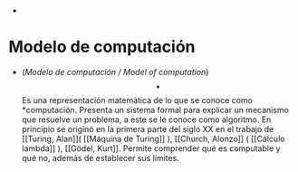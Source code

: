 -
# Modelo de computación
- (_Modelo de computación / Model of computation_) $$\bullet$$ Es una representación matemática de lo que se conoce como *computación. Presenta un sistema formal para explicar un mecanismo que resuelve un problema, a este se le conoce como algoritmo. En principio se originó en la primera parte del siglo XX en el trabajo de [[Turing, Alan]]( [[Máquina de Turing]] ), [[Church, Alonzo]] ( [[Cálculo lambda]] ), [[Gödel, Kurt]]. Permite comprender qué es computable y qué no, además de establecer sus límites.